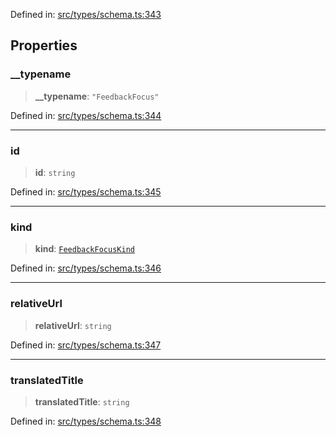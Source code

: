 Defined in: [src/types/schema.ts:343](https://github.com/bhavjitChauhan/khan-api/blob/67d30ab4498111952301bcaddbef9a132bf75105/src/types/schema.ts#L343)

## Properties

### \_\_typename

> **\_\_typename**: `"FeedbackFocus"`

Defined in: [src/types/schema.ts:344](https://github.com/bhavjitChauhan/khan-api/blob/67d30ab4498111952301bcaddbef9a132bf75105/src/types/schema.ts#L344)

***

### id

> **id**: `string`

Defined in: [src/types/schema.ts:345](https://github.com/bhavjitChauhan/khan-api/blob/67d30ab4498111952301bcaddbef9a132bf75105/src/types/schema.ts#L345)

***

### kind

> **kind**: [`FeedbackFocusKind`](api/enumerations%5CFeedbackFocusKind.md)

Defined in: [src/types/schema.ts:346](https://github.com/bhavjitChauhan/khan-api/blob/67d30ab4498111952301bcaddbef9a132bf75105/src/types/schema.ts#L346)

***

### relativeUrl

> **relativeUrl**: `string`

Defined in: [src/types/schema.ts:347](https://github.com/bhavjitChauhan/khan-api/blob/67d30ab4498111952301bcaddbef9a132bf75105/src/types/schema.ts#L347)

***

### translatedTitle

> **translatedTitle**: `string`

Defined in: [src/types/schema.ts:348](https://github.com/bhavjitChauhan/khan-api/blob/67d30ab4498111952301bcaddbef9a132bf75105/src/types/schema.ts#L348)
